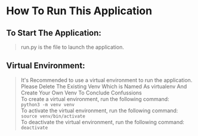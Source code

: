# How  To Run This Application

## To Start The Application:
> run.py is the file to launch the application.

## Virtual Environment:
> It's Recommended to use a virtual environment to run the application. Please Delete The Existing Venv Which is Named As virtualenv And Create Your Own Venv To Conclude Confussions<br>
> To create a virtual environment, run the following command: <br>
> `python3 -m venv venv` <br>
> To activate the virtual environment, run the following command: <br>
> `source venv/bin/activate` <br>
> To deactivate the virtual environment, run the following command: <br>
> `deactivate` <br>
